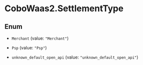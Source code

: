 # CoboWaas2.SettlementType

## Enum


* `Merchant` (value: `"Merchant"`)

* `Psp` (value: `"Psp"`)

* `unknown_default_open_api` (value: `"unknown_default_open_api"`)


